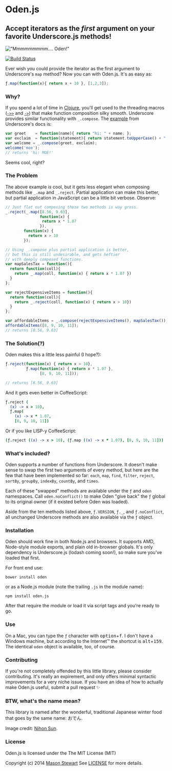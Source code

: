 # Oden.js

## Accept iterators as the *first* argument on your favorite Underscore.js methods!

!["Mmmmmmmmm.... Oden!"](http://www.nihonsun.com/wp-content/uploads/2008/11/image11.png)

[![Build Status](https://secure.travis-ci.org/masondesu/oden.png?branch=master)](http://travis-ci.org/masondesu/oden)

Ever wish you could provide the iterator as the first argument to Underscore's `map` method? Now you can with Oden.js. It's as easy as:

```javascript
ƒ.map(function(x){ return x + 10 }, [1,2,3]);
```

### Why?

If you spend a lot of time in [Clojure](http://clojure.org/), you'll get used to the threading macros ([`->>`](http://clojuredocs.org/clojure_core/clojure.core/-%3E%3E) and [`->`](http://clojuredocs.org/clojure_core/clojure.core/-%3E)) that make function composition silky smooth. Underscore provides similar functionality with `_.compose`. The [example](http://underscorejs.org/#compose) from Underscore's docs is:

```javascript
var greet    = function(name){ return "hi: " + name; };
var exclaim  = function(statement){ return statement.toUpperCase() + "!"; };
var welcome = _.compose(greet, exclaim);
welcome('moe');
// returns 'hi: MOE!'
```

Seems cool, right?

### The Problem

The above example *is* cool, but it gets less elegant when composing methods like `_.map` and `_.reject`. Partial application can make this better, but partial application in JavaScript can be a little bit verbose. Observe:

```javascript
// Just flat out composing these two methods is way gross.
_.reject(_.map([8.56, 9.63], 
               function(x) { 
                return x * 1.07 
               }), 
        function(x) { 
          return x > 10
        });

// Using _.compose plus partial application is better, 
// but this is still undesirable, and gets heftier 
// with deeply composed functions.
var mapSalesTax = function(){ 
  return function(coll){
    return _.map(coll, function(x) { return x * 1.07 })
  }
};

var rejectExpensiveItems = function(){ 
  return function(coll){
    return _.reject(coll, function(x) { return x > 10})
  }
};

var affordableItems = _.compose(rejectExpensiveItems(), mapSalesTax());
affordableItems([8, 9, 10, 11]);
// returns [8.56, 9.63]
```

### The Solution(?)

Oden makes this a little less painful (I hope?):

```javascript
ƒ.reject(function(x) { return x > 10},
         ƒ.map(function(x) { return x * 1.07 },
               [8, 9, 10, 11]));

// returns [8.56, 9.63]
```

And it gets even better in CoffeeScript:

```coffeescript
ƒ.reject (
  (x) -> x > 10), 
  ƒ.map(
    (x) -> x * 1.07, 
    [8, 9, 10, 11])
```

Or if you like LISP-y CoffeeScript:

```coffeescript
(ƒ.reject ((x) -> x > 10), (ƒ.map ((x) -> x * 1.07), [8, 9, 10, 11]))
```

### What's included?

Oden supports a number of functions from Underscore. It doesn't make sense to swap the first two arguments of every method, but here are the few that have been implemented so far: `each`, `map`, `find`, `filter`, `reject`, `sortBy`, `groupBy`, `indexBy`, `countBy`, and `times`.

Each of these "swapped" methods are available under the `ƒ` and `oden` namespaces. Call `oden.noConflict()` to make Oden "give back" the `ƒ` global to its original owner (if it existed before Oden was loaded).

Aside from the ten methods listed above, `ƒ.VERSION`, `ƒ._`, and `ƒ.noConflict`, all unchanged Underscore methods are also available via the `ƒ` object.

### Installation

Oden should work fine in both Node.js and browsers. It supports AMD, Node-style module exports, and plain old in-browser globals. It's only dependency is Underscore.js (lodash coming soon!), so make sure you've loaded that first.

For front end use:

`bower install oden`

or as a Node.js module (note the trailing `.js` in the module name):

`npm install oden.js`

After that require the module or load it via script tags and you're ready to go.

### Use

On a Mac, you can type the `ƒ` character with <kbd>option</kbd>+<kbd>f</kbd>. I don't have a Windows machine, but according to the Internet™ the shortcut is <kbd>alt</kbd>+<kbd>159</kbd>. The identical `oden` object is available, too, of course.

### Contributing

If you're not completely offended by this little library, please consider contributing. It's really an expirement, and only offers minimal syntactic improvements for a very niche issue. If you have an idea of how to actually make Oden.js useful, submit a pull request :sparkles:

### BTW, what's the name mean?

This library is named after the wonderful, traditional Japanese winter food that goes by the same name: おでん. 

Image credit: [Nihon Sun](http://www.nihonsun.com/2008/11/20/an-ode-to-oden-comfort-food-from-japan/).

### License

Oden.js is licensed under the The MIT License (MIT)

Copyright (c) 2014 [Mason Stewart](https://twitter.com/masondesu) See [LICENSE](https://github.com/masondesu/oden/blob/master/LICENSE) for more details.
